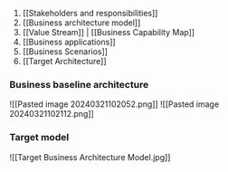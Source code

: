 1. [[Stakeholders and responsibilities]]
2. [[Business architecture model]]
3. [[Value Stream]] | [[Business Capability Map]]
4. [[Business applications]]
5. [[Business Scenarios]]
6. [[Target Architecture]]

### Business baseline architecture

![[Pasted image 20240321102052.png]]
![[Pasted image 20240321102112.png]]

### Target model

![[Target Business Architecture Model.jpg]]